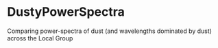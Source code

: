 # DustyPowerSpectra
Comparing power-spectra of dust (and wavelengths dominated by dust) across the Local Group

